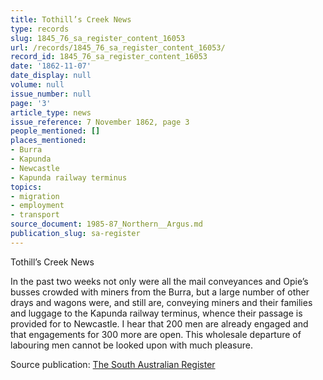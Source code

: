 ```yaml
---
title: Tothill’s Creek News
type: records
slug: 1845_76_sa_register_content_16053
url: /records/1845_76_sa_register_content_16053/
record_id: 1845_76_sa_register_content_16053
date: '1862-11-07'
date_display: null
volume: null
issue_number: null
page: '3'
article_type: news
issue_reference: 7 November 1862, page 3
people_mentioned: []
places_mentioned:
- Burra
- Kapunda
- Newcastle
- Kapunda railway terminus
topics:
- migration
- employment
- transport
source_document: 1985-87_Northern__Argus.md
publication_slug: sa-register
---
```


Tothill’s Creek News

In the past two weeks not only were all the mail conveyances and Opie’s busses crowded with miners from the Burra, but a large number of other drays and wagons were, and still are, conveying miners and their families and luggage to the Kapunda railway terminus, whence their passage is provided for to Newcastle.  I hear that 200 men are already engaged and that engagements for 300 more are open.  This wholesale departure of labouring men cannot be looked upon with much pleasure.

Source publication: [The South Australian Register](/publications/sa-register/)
